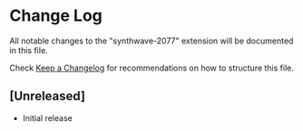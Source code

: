 # Change Log

All notable changes to the "synthwave-2077" extension will be documented in this file.

Check [Keep a Changelog](http://keepachangelog.com/) for recommendations on how to structure this file.

## [Unreleased]

- Initial release
